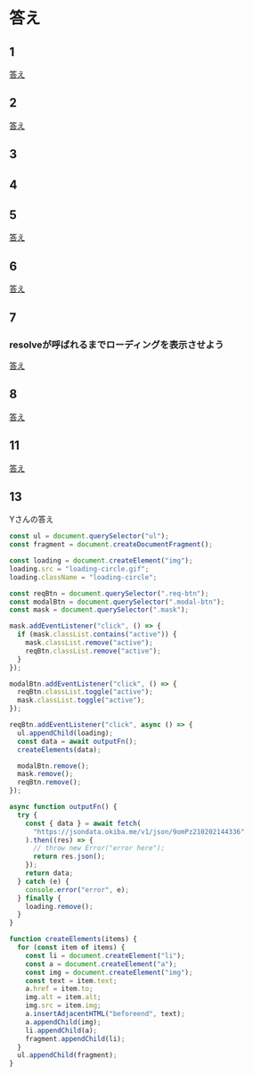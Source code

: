 # 答え

## 1

[答え](https://codesandbox.io/s/laughing-sound-4c82e?file=/index.html)

## 2

[答え](https://codesandbox.io/s/wandering-morning-tclfo?file=/index.html)

## 3


## 4

## 5



[答え](https://terracetech.jp/2020/10/18/kaitou5/)


## 6

[答え](https://codesandbox.io/s/relaxed-saha-nwso3?file=/index.html)


## 7

### resolveが呼ばれるまでローディングを表示させよう

[答え](https://terracetech.jp/2020/10/22/resolve-loading-a/)

## 8

[答え](https://codesandbox.io/s/aged-feather-vbpli)


## 11

[答え](https://codesandbox.io/s/dank-rgb-gr5mv?file=/index.html)

## 13

Yさんの答え

```js
const ul = document.querySelector("ul");
const fragment = document.createDocumentFragment();

const loading = document.createElement("img");
loading.src = "loading-circle.gif";
loading.className = "loading-circle";

const reqBtn = document.querySelector(".req-btn");
const modalBtn = document.querySelector(".modal-btn");
const mask = document.querySelector(".mask");

mask.addEventListener("click", () => {
  if (mask.classList.contains("active")) {
    mask.classList.remove("active");
    reqBtn.classList.remove("active");
  }
});

modalBtn.addEventListener("click", () => {
  reqBtn.classList.toggle("active");
  mask.classList.toggle("active");
});

reqBtn.addEventListener("click", async () => {
  ul.appendChild(loading);
  const data = await outputFn();
  createElements(data);

  modalBtn.remove();
  mask.remove();
  reqBtn.remove();
});

async function outputFn() {
  try {
    const { data } = await fetch(
      "https://jsondata.okiba.me/v1/json/9omPz210202144336"
    ).then((res) => {
      // throw new Error("error here");
      return res.json();
    });
    return data;
  } catch (e) {
    console.error("error", e);
  } finally {
    loading.remove();
  }
}

function createElements(items) {
  for (const item of items) {
    const li = document.createElement("li");
    const a = document.createElement("a");
    const img = document.createElement("img");
    const text = item.text;
    a.href = item.to;
    img.alt = item.alt;
    img.src = item.img;
    a.insertAdjacentHTML("beforeend", text);
    a.appendChild(img);
    li.appendChild(a);
    fragment.appendChild(li);
  }
  ul.appendChild(fragment);
}
```